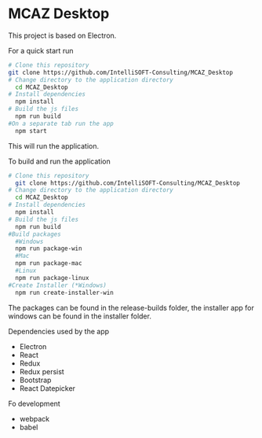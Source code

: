 # MCAZ Desktop

This project is based on Electron.

For a quick start run

```bash
# Clone this repository
git clone https://github.com/IntelliSOFT-Consulting/MCAZ_Desktop
# Change directory to the application directory
  cd MCAZ_Desktop
# Install dependencies
  npm install
# Build the js files
  npm run build
#On a separate tab run the app
  npm start
```

This will run the application.

To build and run the application

```bash
# Clone this repository
  git clone https://github.com/IntelliSOFT-Consulting/MCAZ_Desktop
# Change directory to the application directory
  cd MCAZ_Desktop
# Install dependencies
  npm install
# Build the js files
  npm run build
#Build packages
  #Windows
  npm run package-win
  #Mac
  npm run package-mac
  #Linux
  npm run package-linux
#Create Installer (*Windows) 
  npm run create-installer-win
```

The packages can be found in the release-builds folder, the installer app for windows can be found in the installer folder.

Dependencies used by the app

  * Electron
  * React
  * Redux
  * Redux persist
  * Bootstrap
  * React Datepicker

Fo development

  * webpack
  * babel
